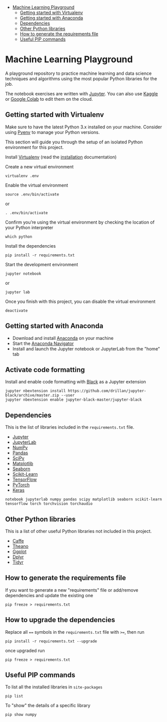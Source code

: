- [Machine Learning Playground](#machine-learning-playground)
  * [Getting started with Virtualenv](#getting-started-with-virtualenv)
  * [Getting started with Anaconda](#getting-started-with-anaconda)
  * [Dependencies](#dependencies)
  * [Other Python libraries](#other-python-libraries)
  * [How to generate the requirements file](#how-to-generate-the-requirements-file)
  * [Useful PIP commands](#useful-pip-commands)

# Machine Learning Playground

A playground repository to practice machine learning and data science techniques and algorithms using the most popular Python libraries for the job.

The notebook exercises are written with [Jupyter](https://jupyter.org/). You can also use [Kaggle](https://www.kaggle.com) or [Google Colab](https://colab.research.google.com) to edit them on the cloud.

## Getting started with Virtualenv

Make sure to have the latest Python 3.x installed on your machine. Consider using [Pyenv](https://github.com/pyenv/pyenv#installation) to manage your Python versions.

This section will guide you through the setup of an isolated Python environment for this project.

Install [Virtualenv](https://pypi.org/project/virtualenv/) (read the [installation](https://virtualenv.pypa.io/en/latest/installation.html) documentation)

Create a new virtual environment

```
virtualenv .env
```

Enable the virtual environment

```
source .env/bin/activate
```

or

```
. .env/bin/activate
```

Confirm you’re using the virtual environment by checking the location of your Python interpreter

```
which python
```

Install the dependencies

```
pip install -r requirements.txt
```

Start the development environment

```
jupyter notebook
```

or

```
jupyter lab
```

Once you finish with this project, you can disable the virtual environment

```
deactivate
```

## Getting started with Anaconda

* Download and install [Anaconda](https://www.anaconda.com) on your machine
* Start the [Anaconda Navigator](https://docs.anaconda.com/anaconda/navigator/)
* Install and launch the Jupyter notebook or JupyterLab from the "home" tab

## Activate code formatting

Install and enable code formatting with [Black](https://pypi.org/project/black/) as a Jupyter extension

```
jupyter nbextension install https://github.com/drillan/jupyter-black/archive/master.zip --user
jupyter nbextension enable jupyter-black-master/jupyter-black
```

## Dependencies

This is the list of libraries included in the `requirements.txt` file.

* [Jupyter](https://jupyter.org)
* [JupyterLab](https://jupyter.org)
* [NumPy](https://numpy.org)
* [Pandas](https://pandas.pydata.org)
* [SciPy](https://scipy.org)
* [Matplotlib](https://matplotlib.org)
* [Seaborn](https://seaborn.pydata.org)
* [Scikit-Learn](https://scikit-learn.org)
* [TensorFlow](https://www.tensorflow.org)
* [PyTorch](https://pytorch.org)
* [Keras](https://keras.io)

```
notebook jupyterlab numpy pandas scipy matplotlib seaborn scikit-learn tensorflow torch torchvision torchaudio
```
## Other Python libraries

This is a list of other useful Python libraries not included in this project.

* [Caffe](https://caffe.berkeleyvision.org)
* [Theano](https://theano-pymc.readthedocs.io/en/latest)
* [Ggplot](https://ggplot2.tidyverse.org/index.html)
* [Dplyr](https://dplyr.tidyverse.org/)
* [Tidyr](https://tidyr.tidyverse.org/)

## How to generate the requirements file

If you want to generate a new "requirements" file or add/remove dependencies and update the existing one

```
pip freeze > requirements.txt
```

## How to upgrade the dependencies

Replace all `==` symbols in the `requirements.txt` file with `>=`, then run

```
pip install -r requirements.txt --upgrade
```

once upgraded run

```
pip freeze > requirements.txt
```

## Useful PIP commands

To list all the installed libraries in `site-packages`

```
pip list
```

To "show" the details of a specific library

```
pip show numpy
```
